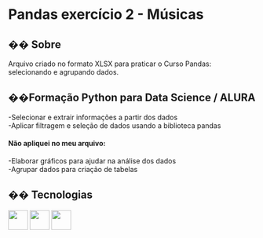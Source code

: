 <h1>Pandas exercício 2 - Músicas</h1>

<h2>�� Sobre</h2>
<p>Arquivo criado no formato XLSX para praticar o Curso Pandas: selecionando e agrupando dados.</p>

<h2>��Formação Python para Data Science / ALURA</h2>
<p>
-Selecionar e extrair informações a partir dos dados<br>
-Aplicar filtragem e seleção de dados usando a biblioteca pandas<br>

<h4>Não apliquei no meu arquivo:</h4>
-Elaborar gráficos para ajudar na análise dos dados<br>
-Agrupar dados para criação de tabelas<br>

</p>


## �� Tecnologias
<div>
  <img src="https://cdn.jsdelivr.net/gh/devicons/devicon@latest/icons/pandas/pandas-original-wordmark.svg" width="40" height="40"/>
  <img src="https://cdn.jsdelivr.net/gh/devicons/devicon@latest/icons/python/python-original-wordmark.svg" width="40" height="40"/>
  <img src="https://cdn.jsdelivr.net/gh/devicons/devicon@latest/icons/jupyter/jupyter-original-wordmark.svg" width="40" height="40"/>
  
          

</div>
